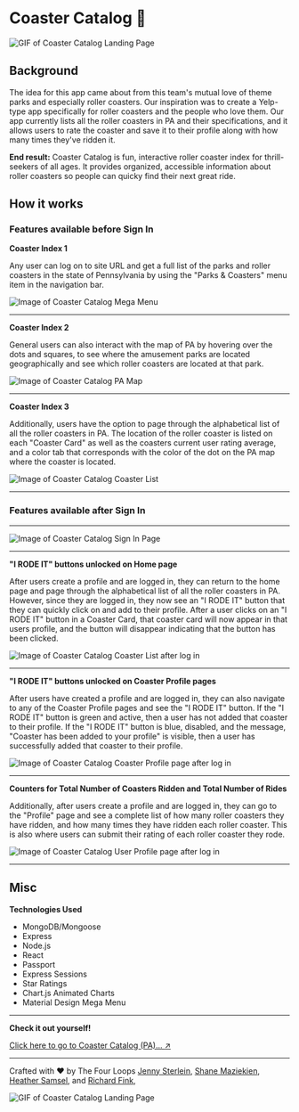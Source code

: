 # Coaster Catalog :roller_coaster:

![GIF of Coaster Catalog Landing Page](https://github.com/ShaneWTP/Coaster-Catalog/blob/master/client/public/images/cc-screen-4.gif?raw=true)

## Background

The idea for this app came about from this team's mutual love of theme parks and especially roller coasters. Our inspiration was to create a Yelp-type app specifically for roller coasters and the people who love them. Our app currently lists all the roller coasters in PA and their specifications, and it allows users to rate the coaster and save it to their profile along with how many times they've ridden it. 

**End result:** Coaster Catalog is fun, interactive roller coaster index for thrill-seekers of all ages. It provides organized, accessible information about roller coasters so people can quicky find their next great ride.


## How it works

### Features available before Sign In

**Coaster Index 1**

Any user can log on to site URL and get a full list of the parks and roller coasters in the state of Pennsylvania by using the "Parks & Coasters" menu item in the navigation bar.

![Image of Coaster Catalog Mega Menu](https://raw.githubusercontent.com/ShaneWTP/Coaster-Catalog/master/client/public/images/readme-images/mega-menu.png)

---

**Coaster Index 2**

General users can also interact with the map of PA by hovering over the dots and squares, to see where the amusement parks are located geographically and see which roller coasters are located at that park. 

![Image of Coaster Catalog PA Map](https://raw.githubusercontent.com/ShaneWTP/Coaster-Catalog/master/client/public/images/readme-images/pa-map.png)

---

**Coaster Index 3**

Additionally, users have the option to page through the alphabetical list of all the roller coasters in PA. The location of the roller coaster is listed on each "Coaster Card" as well as the coasters current user rating average, and a color tab that corresponds with the color of the dot on the PA map where the coaster is located.

![Image of Coaster Catalog Coaster List](https://raw.githubusercontent.com/ShaneWTP/Coaster-Catalog/master/client/public/images/readme-images/coaster-list-pre-sign-in.png)

---

### Features available after Sign In

---

![Image of Coaster Catalog Sign In Page](https://raw.githubusercontent.com/ShaneWTP/Coaster-Catalog/master/client/public/images/readme-images/sign-in-page.png)

---

**"I RODE IT" buttons unlocked on Home page**

After users create a profile and are logged in, they can return to the home page and page through the alphabetical list of all the roller coasters in PA. However, since they are logged in, they now see an "I RODE IT" button that they can quickly click on and add to their profile. After a user clicks on an "I RODE IT" button in a Coaster Card, that coaster card will now appear in that users profile, and the button will disappear indicating that the button has been clicked.

![Image of Coaster Catalog Coaster List after log in](https://raw.githubusercontent.com/ShaneWTP/Coaster-Catalog/master/client/public/images/readme-images/coaster-list-post-sign-in.png)

---

**"I RODE IT" buttons unlocked on Coaster Profile pages**

After users have created a profile and are logged in, they can also navigate to any of the Coaster Profile pages and see the "I RODE IT" button. If the "I RODE IT" button is green and active, then a user has not added that coaster to their profile. If the "I RODE IT" button is blue, disabled, and the message, "Coaster has been added to your profile" is visible, then a user has successfully added that coaster to their profile.

![Image of Coaster Catalog Coaster Profile page after log in](https://raw.githubusercontent.com/ShaneWTP/Coaster-Catalog/master/client/public/images/readme-images/coaster-profil-post-sign-in.png)

---

**Counters for Total Number of Coasters Ridden and Total Number of Rides**

Additionally, after users create a profile and are logged in, they can go to the "Profile" page and see a complete list of how many roller coasters they have ridden, and how many times they have ridden each roller coaster. This is also where users can submit their rating of each roller coaster they rode.

![Image of Coaster Catalog User Profile page after log in](https://raw.githubusercontent.com/ShaneWTP/Coaster-Catalog/master/client/public/images/readme-images/sign-in-page.png)

---

## Misc

**Technologies Used**

* MongoDB/Mongoose 
* Express
* Node.js
* React
* Passport
* Express Sessions
* Star Ratings
* Chart.js Animated Charts
* Material Design Mega Menu


---

**Check it out yourself!**

[Click here to go to Coaster Catalog (PA)... :arrow_upper_right:](https://coaster-catalog.herokuapp.com/) 

---


Crafted with :heart: by The Four Loops [Jenny Sterlein](https://github.com/jenerationx), [Shane Maziekien](https://github.com/ShaneWTP), [Heather Samsel](https://github.com/savycodr), and [Richard Fink](https://github.com/swissfink), 


![GIF of Coaster Catalog Landing Page](https://raw.githubusercontent.com/ShaneWTP/Coaster-Catalog/master/client/public/images/footer-logo.gif)